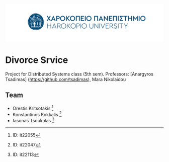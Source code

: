 ![Logo](/.readmeFiles/logos/HUA_Logo_Blue.png)

# Divorce Srvice

Project for Distributed Systems class (5th sem). Professors: [Anargyros Tsadimas] (https://github.com/tsadimas), Mara Nikolaidou


## Team

- Orestis Kritsotakis [^1]
- Konstantinos Kokkalis [^2]
- Iasonas Tsoukalas [^3]


[^1]: ID: it22055
[^2]: ID: it22047
[^3]: ID: it22113

